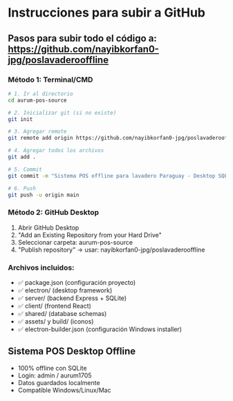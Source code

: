 # Instrucciones para subir a GitHub

## Pasos para subir todo el código a: https://github.com/nayibkorfan0-jpg/poslavaderooffline

### Método 1: Terminal/CMD
```bash
# 1. Ir al directorio
cd aurum-pos-source

# 2. Inicializar git (si no existe)
git init

# 3. Agregar remote
git remote add origin https://github.com/nayibkorfan0-jpg/poslavaderooffline.git

# 4. Agregar todos los archivos
git add .

# 5. Commit
git commit -m "Sistema POS offline para lavadero Paraguay - Desktop SQLite version"

# 6. Push
git push -u origin main
```

### Método 2: GitHub Desktop
1. Abrir GitHub Desktop
2. "Add an Existing Repository from your Hard Drive"
3. Seleccionar carpeta: aurum-pos-source
4. "Publish repository" → usar: nayibkorfan0-jpg/poslavaderooffline

### Archivos incluidos:
- ✅ package.json (configuración proyecto)
- ✅ electron/ (desktop framework)
- ✅ server/ (backend Express + SQLite)
- ✅ client/ (frontend React)
- ✅ shared/ (database schemas)
- ✅ assets/ y build/ (iconos)
- ✅ electron-builder.json (configuración Windows installer)

## Sistema POS Desktop Offline
- 100% offline con SQLite
- Login: admin / aurum1705
- Datos guardados localmente
- Compatible Windows/Linux/Mac
